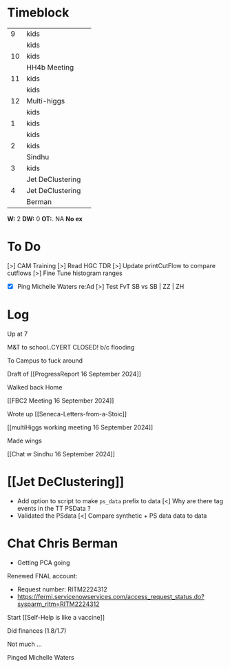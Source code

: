 # Timeblock

|     |                  |     |
| --- | ---------------- | --- |
| 9   | kids             |     |
|     | kids             |     |
| 10  | kids             |     |
|     | HH4b Meeting     |     |
| 11  | kids             |     |
|     | kids             |     |
| 12  | Multi-higgs      |     |
|     | kids             |     |
| 1   | kids             |     |
|     | kids             |     |
| 2   | kids             |     |
|     | Sindhu           |     |
| 3   | kids             |     |
|     | Jet DeClustering |     |
| 4   | Jet DeClustering |     |
|     | Berman           |     |

**W:** 2 
**DW:** 0 
**OT:**. NA
**No ex**



# To Do
[>] CAM Training
[>] Read HGC TDR
[>] Update printCutFlow to compare cutflows
[>] Fine Tune histogram ranges
- [x] Ping Michelle Waters re:Ad
[>] Test FvT SB vs SB | ZZ | ZH


# Log

Up at 7 

M&T to school..CYERT CLOSED! b/c flooding

To Campus to fuck around

Draft of [[ProgressReport 16 September 2024]]

Walked back Home

[[FBC2 Meeting 16 September 2024]]

Wrote up [[Seneca-Letters-from-a-Stoic]]

[[multiHiggs working meeting 16 September 2024]]

Made wings

[[Chat w Sindhu 16 September 2024]]

# [[Jet DeClustering]]
- Add option to script to make `ps_data` prefix to data
[<] Why are there tag events in the TT PSData ? 
- Validated the PSdata
[<] Compare synthetic + PS data data to data 

# Chat Chris Berman
- Getting PCA going

Renewed FNAL account:
- Request number: RITM2224312  
- https://fermi.servicenowservices.com/access_request_status.do?sysparm_ritm=RITM2224312

Start [[Self-Help is like a vaccine]]

Did finances (1.8/1.7)

Not much ... 

Pinged Michelle Waters
